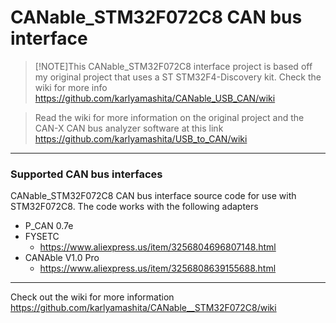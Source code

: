 # CANable_STM32F072C8 CAN bus interface
> [!NOTE]This CANable_STM32F072C8 interface project is based off my original project that uses a ST STM32F4-Discovery kit. Check the wiki for more info https://github.com/karlyamashita/CANable_USB_CAN/wiki

> Read the wiki for more information on the original project and the CAN-X CAN bus analyzer software at this link https://github.com/karlyamashita/USB_to_CAN/wiki

---
### Supported CAN bus interfaces
CANable_STM32F072C8 CAN bus interface source code for use with STM32F072C8. The code works with the following adapters
* P_CAN 0.7e
* FYSETC
    * https://www.aliexpress.us/item/3256804696807148.html
* CANAble V1.0 Pro
    * https://www.aliexpress.us/item/3256808639155688.html

---

Check out the wiki for more information https://github.com/karlyamashita/CANable__STM32F072C8/wiki


